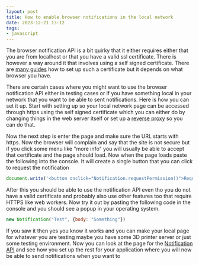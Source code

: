 ```yaml
---
layout: post
title: How to enable browser notifications in the local network
date: 2023-12-21 13:12 
tags:
- javascript
---
```

The browser notification API is a bit quirky that it either requires either that you are from localhost or that you have a valid ssl certificate. There is however a way around it that involves using a self signed certificate. There are [many guides](https://www.digitalocean.com/community/tutorials/how-to-create-a-self-signed-ssl-certificate-for-apache-in-ubuntu-20-04) how to set up such a certificate but it depends on what browser you have.

There are certain cases where you might want to use the browser notification API either in testing cases or if you have something local in your network that you want to be able to sent notifications. Here is how you can set it up. Start with setting up so your local network page can be accessed through https using the self signed certificate which you can either do by changing things in the web server itself or set up a [reverse proxy](https://www.digitalocean.com/community/tutorials/how-to-use-apache-http-server-as-reverse-proxy-using-mod_proxy-extension-ubuntu-20-04) so you can do that.

Now the next step is enter the page and make sure the URL starts with https. Now the browser will complain and say that the site is not secure but if you click some menu like "more info" you will usually be able to accept that certificate and the page should load. Now when the page loads paste the following into the console. It will create a single button that you can click to request the notification

```js
document.write('<button onclick="Notification.requestPermission()">Request</button>') 
```

After this you should be able to use the notification API even tho you do not have a valid certificate and probably also use other features too that require HTTPS like web workers. Now try it out by pasting the following code in the console and you should see a popup in your operating system.

```js
new Notification("Test", {body: "Something"})
```

If you saw it then yes you know it works and you can make your local page for whatever you are testing maybe you have some 3D printer server or just some testing environment. Now you can look at the page for the [Notification API](https://developer.mozilla.org/en-US/docs/Web/API/Notification/Notification) and see how you set up the rest for your application where you will now be able to send notifications when you want to
